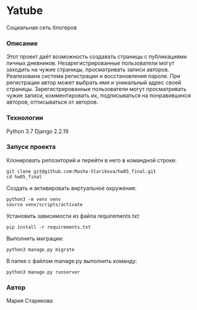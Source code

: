 # Yatube
Социальная сеть блогеров
### Описание 
Этот проект даёт возможность создавать страницы с публикациями личных дневников. Незарегистрированные пользователи могут заходить на чужие страницы, просматривать записи авторов. Реализована система регистрации и восстановления пароля. При регистрации автор может выбрать имя и уникальный адрес своей страницы. Зарегистрированные пользователи могут просматривать чужие записи, комментировать их, подписываться на понравившихся авторов, отписываться от авторов.
### Технологии
Python 3.7 
Django 2.2.19
### Запуск проекта
Клонировать репозиторий и перейти в него в командной строке:
```
git clone git@github.com:Masha-Starikova/hw05_final.git
cd hw05_final 
``` 
Создать и активировать виртуальное окружение:
```
python3 -m venv venv 
source venv/scripts/activate
``` 
Установить зависимости из файла requirements.txt:
```
pip install -r requirements.txt 
``` 
Выполнить миграции:
```
python3 manage.py migrate
```
В папке с файлом manage.py выполнить команду: 
``` 
python3 manage.py runserver 
```
### Автор
Мария Старикова
